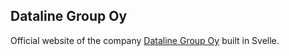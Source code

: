 ## Dataline Group Oy

Official website of the company [Dataline Group Oy](https://www.dataline.fi) built in Svelle.

